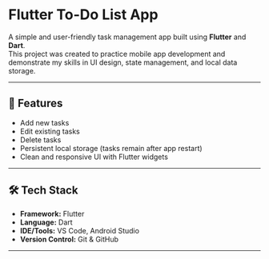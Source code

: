 # Flutter To-Do List App

A simple and user-friendly task management app built using **Flutter** and **Dart**.  
This project was created to practice mobile app development and demonstrate my skills 
in UI design, state management, and local data storage.

---

## 🚀 Features
- Add new tasks  
- Edit existing tasks  
- Delete tasks  
- Persistent local storage (tasks remain after app restart)  
- Clean and responsive UI with Flutter widgets  

---

## 🛠️ Tech Stack
- **Framework:** Flutter  
- **Language:** Dart  
- **IDE/Tools:** VS Code, Android Studio  
- **Version Control:** Git & GitHub  

---

